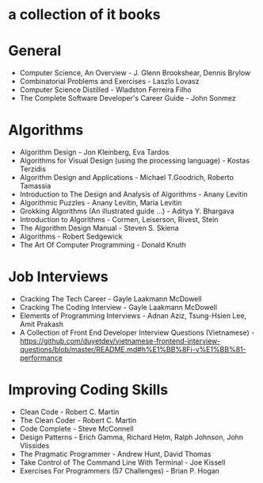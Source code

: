 # a collection of it books

# General
* Computer Science, An Overview - J. Glenn Brookshear, Dennis Brylow
* Combinatorial Problems and Exercises - Laszlo Lovasz
* Computer Science Distilled - Wladston Ferreira Filho
* The Complete Software Developer's Career Guide - John Sonmez

# Algorithms 
* Algorithm Design - Jon Kleinberg, Eva Tardos
* Algorithms for Visual Design (using the processing language) - Kostas Terzidis
* Algorithm Design and Applications - Michael T.Goodrich, Roberto Tamassia
* Introduction to The Design and Analysis of Algorithms - Anany Levitin
* Algorithmic Puzzles - Anany Levitin, Maria Levitin
* Grokking Algorithms (An illustrated guide …) - Aditya Y. Bhargava
* Introduction to Algorithms - Cormen, Leiserson, Rivest, Stein
* The Algorithm Design Manual - Steven S. Skiena
* Algorithms - Robert Sedgewick
* The Art Of Computer Programming - Donald Knuth 

# Job Interviews
* Cracking The Tech Career - Gayle Laakmann McDowell
* Cracking The Coding Interview - Gayle Laakmann McDowell
* Elements of Programming Interviews - Adnan Aziz, Tsung-Hsien Lee, Amit Prakash
* A Collection of Front End Developer Interview Questions (Vietnamese) - https://github.com/duyetdev/vietnamese-frontend-interview-questions/blob/master/README.md#h%E1%BB%8Fi-v%E1%BB%81-performance

# Improving Coding Skills
* Clean Code - Robert C. Martin
* The Clean Coder - Robert C. Martin
* Code Complete - Steve McConnell
* Design Patterns - Erich Gamma, Richard Helm, Ralph Johnson, John Vlissides
* The Pragmatic Programmer - Andrew Hunt, David Thomas
* Take Control of The Command Line With Terminal - Joe Kissell
* Exercises For Programmers (57 Challenges) - Brian P. Hogan
